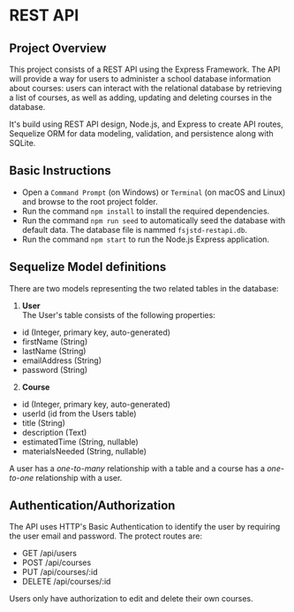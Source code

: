 # REST API
## Project Overview
This project consists of a REST API using the Express Framework. The API will provide a way for users to administer a school database information about courses: users can interact with the relational database by retrieving a list of courses, as well as adding, updating and deleting courses in the database.

It's build using REST API design, Node.js, and Express to create API routes, Sequelize ORM for data modeling, validation, and persistence along with SQLite.

## Basic Instructions
- Open a `Command Prompt` (on Windows) or `Terminal` (on macOS and Linux) and browse to the root project folder.
- Run the command `npm install` to install the required dependencies.
- Run the command `npm run seed` to automatically seed the database with default data. The database file is nammed `fsjstd-restapi.db`.
- Run the command `npm start` to run the Node.js Express application.

## Sequelize Model definitions
There are two models representing the two related tables in the database:
1. **User** <br>
The User's table consists of the following properties:
  - id (Integer, primary key, auto-generated)
  - firstName (String)
  - lastName (String)
  - emailAddress (String)
  - password (String)
2. **Course**
  - id (Integer, primary key, auto-generated)
  - userId (id from the Users table)
  - title (String)
  - description (Text)
  - estimatedTime (String, nullable)
  - materialsNeeded (String, nullable)

A user has a *one-to-many* relationship with a table and a course has a *one-to-one* relationship with a user.

## Authentication/Authorization
The API uses HTTP's Basic Authentication to identify the user by requiring the user email and password. The protect routes are:
- GET /api/users
- POST /api/courses
- PUT /api/courses/:id
- DELETE /api/courses/:id

Users only have authorization to edit and delete their own courses.